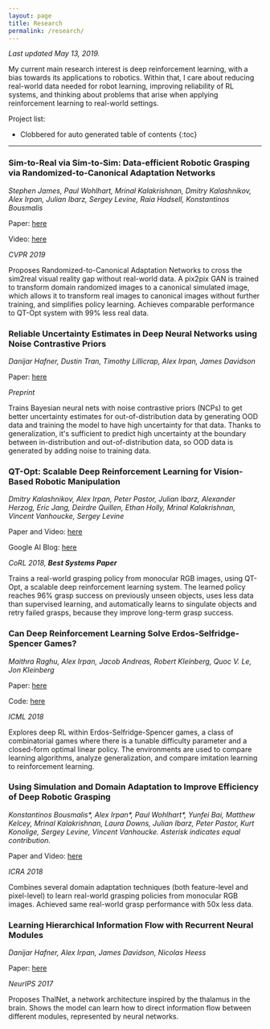 ```yaml
---
layout: page
title: Research
permalink: /research/
---
```


*Last updated May 13, 2019.*

My current main research interest is deep reinforcement learning, with a bias towards its applications to robotics. Within that, I care about reducing real-world data needed for robot learning, improving reliability of RL systems, and thinking about problems that arise when applying reinforcement learning to real-world settings.

Project list:

- Clobbered for auto generated table of contents
{:toc}


---------------------------------------------

<p></p>

### Sim-to-Real via Sim-to-Sim: Data-efficient Robotic Grasping via Randomized-to-Canonical Adaptation Networks

*Stephen James, Paul Wohlhart, Mrinal Kalakrishnan, Dmitry Kalashnikov, Alex Irpan, Julian Ibarz, Sergey Levine, Raia Hadsell, Konstantinos Bousmalis*

Paper: [here](https://arxiv.org/abs/1812.07252)

Video: [here](https://sites.google.com/view/rcan/)

*CVPR 2019*

Proposes Randomized-to-Canonical Adaptation Networks to cross the sim2real
visual reality gap without real-world data. A pix2pix GAN is trained to transform domain randomized images to a canonical simulated image, which allows it to transform real images to canonical images without further training, and simplifies policy learning. Achieves comparable performance to QT-Opt system with 99% less real data.

### Reliable Uncertainty Estimates in Deep Neural Networks using Noise Contrastive Priors

*Danijar Hafner, Dustin Tran, Timothy Lillicrap, Alex Irpan, James Davidson*

Paper: [here](https://arxiv.org/abs/1807.09289)

*Preprint*

Trains Bayesian neural nets with noise contrastive priors (NCPs) to get better uncertainty estimates
for out-of-distribution data by generating OOD data and training the model to have high uncertainty for that data. Thanks to generalization, it's sufficient to predict high uncertainty at the boundary between in-distribution and out-of-distribution data, so OOD data is generated by adding noise to training data.

### QT-Opt: Scalable Deep Reinforcement Learning for Vision-Based Robotic Manipulation

*Dmitry Kalashnikov, Alex Irpan, Peter Pastor, Julian Ibarz, Alexander Herzog, Eric Jang, Deirdre Quillen, Ethan Holly, Mrinal Kalakrishnan, Vincent Vanhoucke, Sergey Levine*

Paper and Video: [here](https://sites.google.com/view/qtopt)

Google AI Blog: [here](https://ai.googleblog.com/2018/06/scalable-deep-reinforcement-learning.html)

*CoRL 2018, __Best Systems Paper__*

Trains a real-world grasping policy from monocular RGB images, using QT-Opt, a scalable deep reinforcement learning system. The learned policy reaches 96% grasp success on previously unseen objects, uses less data than supervised learning, and automatically learns to singulate objects and retry failed grasps, because they improve long-term grasp success.

### Can Deep Reinforcement Learning Solve Erdos-Selfridge-Spencer Games?

*Maithra Raghu, Alex Irpan, Jacob Andreas, Robert Kleinberg, Quoc V. Le, Jon Kleinberg*

Paper: [here](https://arxiv.org/abs/1711.02301)

Code: [here](https://github.com/rubai5/ESS_Game)

*ICML 2018*

Explores deep RL within Erdos-Selfridge-Spencer games, a class of combinatorial games
where there is a tunable difficulty parameter and a closed-form optimal linear policy. The environments are used to compare learning algorithms, analyze generalization, and compare imitation learning to reinforcement learning.

### Using Simulation and Domain Adaptation to Improve Efficiency of Deep Robotic Grasping

*Konstantinos Bousmalis\*, Alex Irpan\*, Paul Wohlhart\*, Yunfei Bai, Matthew Kelcey, Mrinal Kalakrishnan, Laura Downs, Julian Ibarz, Peter Pastor, Kurt Konolige, Sergey Levine, Vincent Vanhoucke. Asterisk indicates equal contribution.*

Paper and Video: [here](https://sites.google.com/view/graspgan)

*ICRA 2018*

Combines several domain adaptation techniques (both feature-level and pixel-level) to learn real-world grasping policies from monocular RGB images. Achieved same real-world grasp performance with 50x less data.


### Learning Hierarchical Information Flow with Recurrent Neural Modules

*Danijar Hafner, Alex Irpan, James Davidson, Nicolas Heess*

Paper: [here](https://arxiv.org/abs/1706.05744)

*NeurIPS 2017*

Proposes ThalNet, a network architecture inspired by the thalamus in the brain.
Shows the model can learn how to direct information flow between different modules, represented by neural networks.
